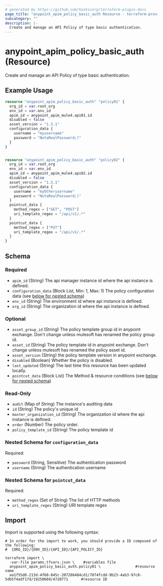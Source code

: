 ```yaml
---
# generated by https://github.com/hashicorp/terraform-plugin-docs
page_title: "anypoint_apim_policy_basic_auth Resource - terraform-provider-anypoint"
subcategory: ""
description: |-
  Create and manage an API Policy of type basic authentication.
---
```


# anypoint_apim_policy_basic_auth (Resource)

Create and manage an API Policy of type basic authentication.

## Example Usage

```terraform
resource "anypoint_apim_policy_basic_auth" "policy01" {
  org_id = var.root_org
  env_id = var.env_id
  apim_id = anypoint_apim_mule4.api01.id
  disabled = false
  asset_version = "1.3.1"
  configuration_data {
    username = "myusername"
    password = "NotaRealPassword;)"
  }
}


resource "anypoint_apim_policy_basic_auth" "policy02" {
  org_id = var.root_org
  env_id = var.env_id
  apim_id = anypoint_apim_mule4.api02.id
  disabled = false
  asset_version = "1.3.1"
  configuration_data {
    username = "myOtherusername"
    password = "NotaRealPassword;)"
  }
  pointcut_data {
    method_regex = ["GET", "POST"]
    uri_template_regex = "/api/v1/.*"
  }
  pointcut_data {
    method_regex = ["PUT"]
    uri_template_regex = "/api/v1/.*"
  }
}
```

<!-- schema generated by tfplugindocs -->
## Schema

### Required

- `apim_id` (String) The api manager instance id where the api instance is defined.
- `configuration_data` (Block List, Min: 1, Max: 1) The policy configuration data (see [below for nested schema](#nestedblock--configuration_data))
- `env_id` (String) The environment id where api instance is defined.
- `org_id` (String) The organization id where the api instance is defined.

### Optional

- `asset_group_id` (String) The policy template group id in anypoint exchange. Don't change unless mulesoft has renamed the policy group id.
- `asset_id` (String) The policy template id in anypoint exchange. Don't change unless mulesoft has renamed the policy asset id.
- `asset_version` (String) the policy template version in anypoint exchange.
- `disabled` (Boolean) Whether the policy is disabled.
- `last_updated` (String) The last time this resource has been updated locally.
- `pointcut_data` (Block List) The Method & resource conditions (see [below for nested schema](#nestedblock--pointcut_data))

### Read-Only

- `audit` (Map of String) The instance's auditing data
- `id` (String) The policy's unique id
- `master_organization_id` (String) The organization id where the api instance is defined.
- `order` (Number) The policy order.
- `policy_template_id` (String) The policy template id

<a id="nestedblock--configuration_data"></a>
### Nested Schema for `configuration_data`

Required:

- `password` (String, Sensitive) The authentication password
- `username` (String) The authentication username


<a id="nestedblock--pointcut_data"></a>
### Nested Schema for `pointcut_data`

Required:

- `method_regex` (Set of String) The list of HTTP methods
- `uri_template_regex` (String) URI template regex

## Import

Import is supported using the following syntax:

```shell
# In order for the import to work, you should provide a ID composed of the following:
#  {ORG_ID}/{ENV_ID}/{API_ID}/{API_POLICY_ID}

terraform import \
  -var-file params.tfvars.json \    #variables file
  anypoint_apim_policy_basic_auth.policy01 \                #resource name
  aa1f55d6-213d-4f60-845c-207286484cd1/7074fcdd-9b23-4ab3-97c8-5db5f4adf17d/19250669/4720771      #resource ID
```
